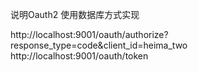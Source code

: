 说明Oauth2 使用数据库方式实现


http://localhost:9001/oauth/authorize?response_type=code&client_id=heima_two
http://localhost:9001/oauth/token
